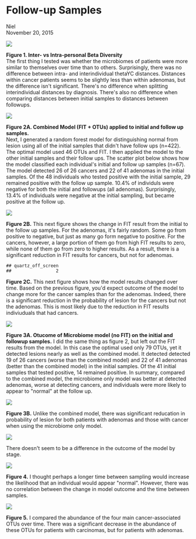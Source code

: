 # Follow-up Samples
Niel  
November 20, 2015  







![](Baxter_followUps_2016_files/figure-html/dists-1.png)


**Figure 1. Inter- vs Intra-personal Beta Diversity**  
The first thing I tested was whether the microbiomes of patients were more similar to themselves over time than to others. Surprisingly, there was no difference between intra- and interindividual thetaYC distances. Distances within cancer patients seems to be slightly less than within adenomas, but the difference isn't significant.  There's no difference when splitting interindividual distances by diagnosis. There's also no difference when comparing distances between initial samples to distances between followups.


![](Baxter_followUps_2016_files/figure-html/combined_model-1.png)

**Figure 2A. Combined Model (FIT + OTUs) applied to initial and follow up samples.**  
Next, I generated a random forest model for distinguishing normal from lesion using all of the initial samples that didn't have follow ups (n=422). The optimal model used 46 OTUs and FIT. I then applied the model to the other initial samples and their follow ups. The scatter plot below shows how the model classified each individual's initial and follow up samples (n=67). The model detected 26 of 26 cancers and 22 of 41 adenomas in the initial samples. Of the 48 individuals who tested positive with the initial sample, 29 remained positive with the follow up sample. 10.4% of individuls were negative for both the initial and followups (all adenomas). Surprisingly, 13.4% of individuals were negative at the initial sampling, but became positive at the follow up.

![](Baxter_followUps_2016_files/figure-html/fit_dif-1.png)

**Figure 2B.** This next figure shows the change in FIT result from the initial to the follow up samples. For the adenomas, it's fairly random. Some go from positive to negative, but just as many go form negative to positive. For the cancers, however, a large portion of them go from high FIT results to zero, while none of them go from zero to higher results. As a result, there is a significant reduction in FIT results for cancers, but not for adenomas. 


```
## quartz_off_screen 
##                 2
```

**Figure 2C.** This next figure shows how the model results changed over time. Based on the previous figure, you'd expect outcome of the model to change more for the cancer samples than for the adenomas. Indeed, there is a significant reduction in the probability of lesion for the cancers but not the adenomas. This is most likely due to the reduction in FIT results indiviuduals that had cancers.


![](Baxter_followUps_2016_files/figure-html/otu_model-1.png)

**Figure 3A. Otucome of Microbiome model (no FIT) on the initial and followup samples.** I did the same thing as figure 2, but left out the FIT results from the model. In this case the optimal used only 79 OTUs, yet it detected lesions nearly as well as the combined model. It detected detected 19 of 26 cancers (worse than the combined model) and 22 of 41 adenomas (better than the combined model) in the initial samples. Of the 41 initial samples that tested positive, 14 remained positive. In summary, compared to the combined model, the microbiome only model was better at detected adenomas, worse at detecting cancers, and individuals were more likely to appear to "normal" at the follow up.

![](Baxter_followUps_2016_files/figure-html/dif_otu-1.png)

**Figure 3B.** Unlike the combined model, there was significant reducation in probability of lesion for both patients with adenomas and those with cancer when using the microbiome only model.



![](Baxter_followUps_2016_files/figure-html/diff_by_stage-1.png)

There doesn't seem to be a difference in the outcome of the model by stage.

![](Baxter_followUps_2016_files/figure-html/time-1.png)

**Figure 4.** I thought perhaps a longer time between sampling would increase the likelihood that an individual would appear "normal". However, there was no correlation between the change in model outcome and the time between samples. 





![](Baxter_followUps_2016_files/figure-html/otu_abunds-1.png)

**Figure 5.** I compared the abundance of the four main cancer-associated OTUs over time. There was a significant decrease in the abundance of these OTUs for patients with carcinomas, but for patients with adenomas.

